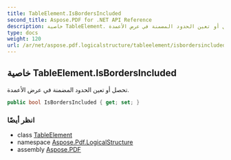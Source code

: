 ```yaml
---
title: TableElement.IsBordersIncluded
second_title: Aspose.PDF for .NET API Reference
description: خاصية TableElement. تحصل أو تعين الحدود المضمنة في عرض الأعمدة
type: docs
weight: 120
url: /ar/net/aspose.pdf.logicalstructure/tableelement/isbordersincluded/
---
```

## خاصية TableElement.IsBordersIncluded

تحصل أو تعين الحدود المضمنة في عرض الأعمدة.

```csharp
public bool IsBordersIncluded { get; set; }
```

### انظر أيضًا

* class [TableElement](../)
* namespace [Aspose.Pdf.LogicalStructure](../../../aspose.pdf.logicalstructure/)
* assembly [Aspose.PDF](../../../)